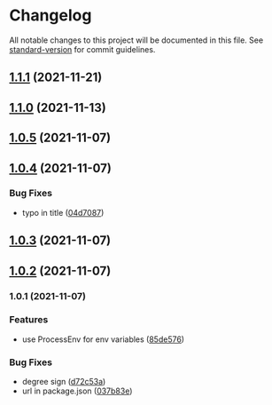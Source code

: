 # Changelog

All notable changes to this project will be documented in this file. See [standard-version](https://github.com/conventional-changelog/standard-version) for commit guidelines.

## [1.1.1](https://github.com/4s1-org/snow-white-ui/compare/v1.1.0...v1.1.1) (2021-11-21)

## [1.1.0](https://github.com/4s1-org/snow-white-ui/compare/v1.0.5...v1.1.0) (2021-11-13)

## [1.0.5](https://github.com/4s1-org/snow-white-ui/compare/v1.0.4...v1.0.5) (2021-11-07)

## [1.0.4](https://github.com/4s1-org/snow-white-ui/compare/v1.0.3...v1.0.4) (2021-11-07)

### Bug Fixes

- typo in title ([04d7087](https://github.com/4s1-org/snow-white-ui/commit/04d7087841e7be9b92da1d1af1e14bf2be39e8d7))

## [1.0.3](https://github.com/4s1-org/snow-white-ui/compare/v1.0.2...v1.0.3) (2021-11-07)

## [1.0.2](https://github.com/4s1-org/snow-white-ui/compare/v1.0.1...v1.0.2) (2021-11-07)

### 1.0.1 (2021-11-07)

### Features

- use ProcessEnv for env variables ([85de576](https://github.com/4s1-org/snow-white-ui/commit/85de576f55e08b1ff86de174e980b7c801df36f8))

### Bug Fixes

- degree sign ([d72c53a](https://github.com/4s1-org/snow-white-ui/commit/d72c53a7b8565c41ed400aeb1117e837bb4dde93))
- url in package.json ([037b83e](https://github.com/4s1-org/snow-white-ui/commit/037b83e6f0ee77b79d28eb7d7adbebae7cc40c2a))
